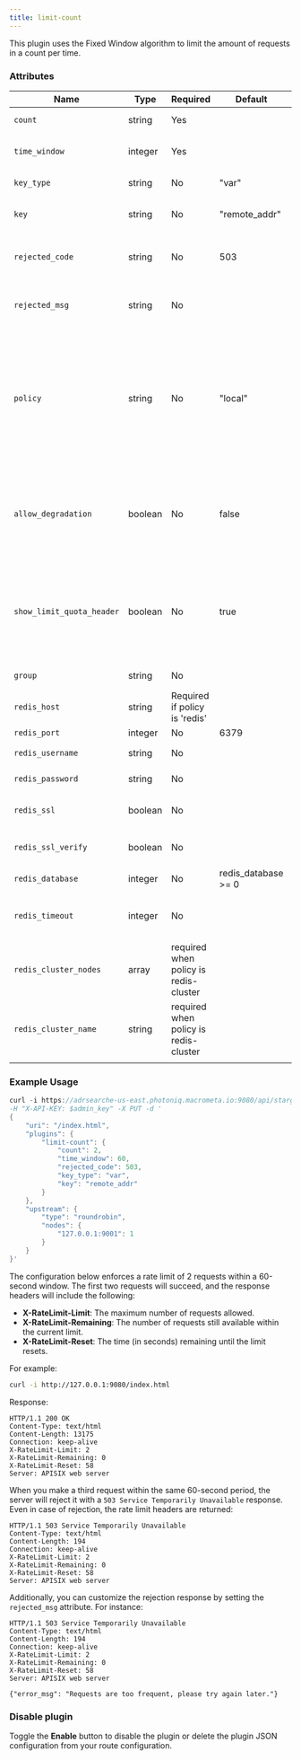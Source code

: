 ```yaml
---
title: limit-count
---
```


This plugin uses the Fixed Window algorithm to limit the amount of requests in a count per time. 

### Attributes

| **Name**                  | **Type** | **Required**                          | **Default**         | **Valid values**                    | **Description**                                                                                                                                                                                                 |
|---------------------------|----------|---------------------------------------|---------------------|-------------------------------------|-----------------------------------------------------------------------------------------------------------------------------------------------------------------------------------------------------------------|
| `count`                   | string   | Yes                                   |                     | `conn` > 0                          | Maximum number of requests allowed.                                                                                                                                                                             |
| `time_window`             | integer  | Yes                                   |                     | `time_window` > 0                   | Time elapsed before resetting the count is reset                                                                                                                                                                |
| `key_type`                | string   | No                                    | "var"               | ["var", "var_combination"]          | User-specified key type                                                                                                                                                                                         |
| `key`                     | string   | No                                    | "remote_addr"       |                                     | User-specified key for the request limiting                                                                                                                                                                     |
| `rejected_code`           | string   | No                                    | 503                 | [200, ..., 599]                     | HTTP status code returned when request limit is exceeded                                                                                                                                                        |
| `rejected_msg`            | string   | No                                    |                     |                                     | Response body returned when request limit is exceeded                                                                                                                                                           |
| `policy`                  | string   | No                                    | "local"             | ["local", "redis", "redis-cluster"] | Limit used for retrieving and limiting the rate count. `local` value stored count values in memory on the node while setting to 'redis' stores counters in a Redis server and shares these values across nodes. |
| `allow_degradation`       | boolean  | No                                    | false               | [true, false]                       | When set to true, allows plugin degradation if plugin becomes temporarily unavailable, thus allowing more requests.                                                                                             |
| `show_limit_quota_header` | boolean  | No                                    | true                |                                     | If set to 'true', adds the `X-RateLimit-Limit`(total number of requests) and `X-RateLimit-Remaining`(remaining number of requests) to the response header.                                                      |
| `group`                   | string   | No                                    |                     |                                     | Group to share the counter with                                                                                                                                                                                 |
| `redis_host`              | string   | Required if policy is 'redis'         |                     |                                     | Address of Redis server                                                                                                                                                                                         |
| `redis_port`              | integer  | No                                    | 6379                | [1,...]                             | Port of Redis server                                                                                                                                                                                            |
| `redis_username`          | string   | No                                    |                     |                                     | Username for Redis authentication.                                                                                                                                                                              |
| `redis_password`          | string   | No                                    |                     |                                     | Password for Redis authentication                                                                                                                                                                               |
| `redis_ssl`               | boolean  | No                                    |                     |                                     | Set to true, uses SSL to connect to Redis instance                                                                                                                                                              |
| `redis_ssl_verify`        | boolean  | No                                    |                     |                                     | Set to true, verifies the validity of the SSL certificate.                                                                                                                                                      |
| `redis_database`          | integer  | No                                    | redis_database >= 0 | redis_database >= 0                 | Selected database of the Redis server.                                                                                                                                                                          |
| `redis_timeout`           | integer  | No                                    |                     | [1,...]                             | Time in milliseconds for commands submitted to the Redis server.                                                                                                                                                |
| `redis_cluster_nodes`     | array    | required when policy is redis-cluster |                     |                                     | Addresses of Redis cluster nodes                                                                                                                                                                                |
| `redis_cluster_name`      | string   | required when policy is redis-cluster |                     |                                     | Name of Redis cluster nodes                                                                                                                                                                                     |
|                           |          |                                       |                     |                                     |                                                                                                                                                                                                                 |


### Example Usage

```c
curl -i https://adrsearche-us-east.photoniq.macrometa.io:9080/api/stargate/v1/routes' \
-H "X-API-KEY: $admin_key" -X PUT -d '
{
    "uri": "/index.html",
    "plugins": {
        "limit-count": {
            "count": 2,
            "time_window": 60,
            "rejected_code": 503,
            "key_type": "var",
            "key": "remote_addr"
        }
    },
    "upstream": {
        "type": "roundrobin",
        "nodes": {
            "127.0.0.1:9001": 1
        }
    }
}'
```

The configuration below enforces a rate limit of 2 requests within a 60-second window. The first two requests will succeed, and the response headers will include the following:

- **X-RateLimit-Limit**: The maximum number of requests allowed.
- **X-RateLimit-Remaining**: The number of requests still available within the current limit.
- **X-RateLimit-Reset**: The time (in seconds) remaining until the limit resets.

For example:

```bash
curl -i http://127.0.0.1:9080/index.html
```

Response:

```http
HTTP/1.1 200 OK
Content-Type: text/html
Content-Length: 13175
Connection: keep-alive
X-RateLimit-Limit: 2
X-RateLimit-Remaining: 0
X-RateLimit-Reset: 58
Server: APISIX web server
```

When you make a third request within the same 60-second period, the server will reject it with a `503 Service Temporarily Unavailable` response. Even in case of rejection, the rate limit headers are returned:

```http
HTTP/1.1 503 Service Temporarily Unavailable
Content-Type: text/html
Content-Length: 194
Connection: keep-alive
X-RateLimit-Limit: 2
X-RateLimit-Remaining: 0
X-RateLimit-Reset: 58
Server: APISIX web server
```

Additionally, you can customize the rejection response by setting the `rejected_msg` attribute. For instance:

```http
HTTP/1.1 503 Service Temporarily Unavailable
Content-Type: text/html
Content-Length: 194
Connection: keep-alive
X-RateLimit-Limit: 2
X-RateLimit-Remaining: 0
X-RateLimit-Reset: 58
Server: APISIX web server

{"error_msg": "Requests are too frequent, please try again later."}
```

### Disable plugin

Toggle the **Enable** button to disable the plugin or delete the plugin JSON configuration from your route configuration.
